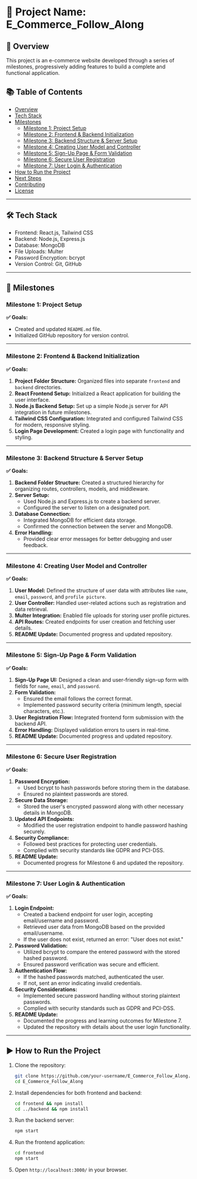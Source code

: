
# 📌 Project Name: E_Commerce_Follow_Along

## 🚀 Overview
This project is an e-commerce website developed through a series of milestones, progressively adding features to build a complete and functional application.

## 📚 Table of Contents
- [Overview](#-overview)
- [Tech Stack](#-tech-stack)
- [Milestones](#-milestones)
  - [Milestone 1: Project Setup](#milestone-1-project-setup)
  - [Milestone 2: Frontend & Backend Initialization](#milestone-2-frontend--backend-initialization)
  - [Milestone 3: Backend Structure & Server Setup](#milestone-3-backend-structure--server-setup)
  - [Milestone 4: Creating User Model and Controller](#milestone-4-creating-user-model-and-controller)
  - [Milestone 5: Sign-Up Page & Form Validation](#milestone-5-sign-up-page--form-validation)
  - [Milestone 6: Secure User Registration](#milestone-6-secure-user-registration)
  - [Milestone 7: User Login & Authentication](#milestone-7-user-login--authentication)
- [How to Run the Project](#-how-to-run-the-project)
- [Next Steps](#-next-steps)
- [Contributing](#-contributing)
- [License](#-license)

---

## 🛠 Tech Stack
- Frontend: React.js, Tailwind CSS
- Backend: Node.js, Express.js
- Database: MongoDB
- File Uploads: Multer
- Password Encryption: bcrypt
- Version Control: Git, GitHub

---

## 📌 Milestones

### Milestone 1: Project Setup
**✅ Goals:**
- Created and updated `README.md` file.
- Initialized GitHub repository for version control.

---

### Milestone 2: Frontend & Backend Initialization
**✅ Goals:**
1. **Project Folder Structure:** Organized files into separate `frontend` and `backend` directories.
2. **React Frontend Setup:** Initialized a React application for building the user interface.
3. **Node.js Backend Setup:** Set up a simple Node.js server for API integration in future milestones.
4. **Tailwind CSS Configuration:** Integrated and configured Tailwind CSS for modern, responsive styling.
5. **Login Page Development:** Created a login page with functionality and styling.

---

### Milestone 3: Backend Structure & Server Setup
**✅ Goals:**
1. **Backend Folder Structure:** Created a structured hierarchy for organizing routes, controllers, models, and middleware.
2. **Server Setup:**
   - Used Node.js and Express.js to create a backend server.
   - Configured the server to listen on a designated port.
3. **Database Connection:**
   - Integrated MongoDB for efficient data storage.
   - Confirmed the connection between the server and MongoDB.
4. **Error Handling:**
   - Provided clear error messages for better debugging and user feedback.

---

### Milestone 4: Creating User Model and Controller
**✅ Goals:**
1. **User Model:** Defined the structure of user data with attributes like `name`, `email`, `password`, and `profile picture`.
2. **User Controller:** Handled user-related actions such as registration and data retrieval.
3. **Multer Integration:** Enabled file uploads for storing user profile pictures.
4. **API Routes:** Created endpoints for user creation and fetching user details.
5. **README Update:** Documented progress and updated repository.

---

### Milestone 5: Sign-Up Page & Form Validation
**✅ Goals:**
1. **Sign-Up Page UI:** Designed a clean and user-friendly sign-up form with fields for `name`, `email`, and `password`.
2. **Form Validation:**
   - Ensured the email follows the correct format.
   - Implemented password security criteria (minimum length, special characters, etc.).
3. **User Registration Flow:** Integrated frontend form submission with the backend API.
4. **Error Handling:** Displayed validation errors to users in real-time.
5. **README Update:** Documented progress and updated repository.

---

### Milestone 6: Secure User Registration
**✅ Goals:**
1. **Password Encryption:**
   - Used bcrypt to hash passwords before storing them in the database.
   - Ensured no plaintext passwords are stored.
2. **Secure Data Storage:**
   - Stored the user's encrypted password along with other necessary details in MongoDB.
3. **Updated API Endpoints:**
   - Modified the user registration endpoint to handle password hashing securely.
4. **Security Compliance:**
   - Followed best practices for protecting user credentials.
   - Complied with security standards like GDPR and PCI-DSS.
5. **README Update:**
   - Documented progress for Milestone 6 and updated the repository.

---

### Milestone 7: User Login & Authentication
**✅ Goals:**
1. **Login Endpoint:**
   - Created a backend endpoint for user login, accepting email/username and password.
   - Retrieved user data from MongoDB based on the provided email/username.
   - If the user does not exist, returned an error: "User does not exist."
2. **Password Validation:**
   - Utilized bcrypt to compare the entered password with the stored hashed password.
   - Ensured password verification was secure and efficient.
3. **Authentication Flow:**
   - If the hashed passwords matched, authenticated the user.
   - If not, sent an error indicating invalid credentials.
4. **Security Considerations:**
   - Implemented secure password handling without storing plaintext passwords.
   - Complied with security standards such as GDPR and PCI-DSS.
5. **README Update:**
   - Documented the progress and learning outcomes for Milestone 7.
   - Updated the repository with details about the user login functionality.

---

## ▶ How to Run the Project
1. Clone the repository:
   ```bash
   git clone https://github.com/your-username/E_Commerce_Follow_Along.git
   cd E_Commerce_Follow_Along
   ```
2. Install dependencies for both frontend and backend:
   ```bash
   cd frontend && npm install
   cd ../backend && npm install
   ```
3. Run the backend server:
   ```bash
   npm start
   ```
4. Run the frontend application:
   ```bash
   cd frontend
   npm start
   ```
5. Open `http://localhost:3000/` in your browser.

